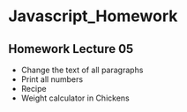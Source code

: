 # Javascript_Homework

## Homework Lecture 05
- Change the text of all paragraphs
- Print all numbers
- Recipe
- Weight calculator in Chickens
